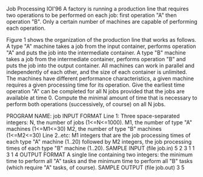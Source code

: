 Job Processing
IOI'96
A factory is running a production line that requires two operations to be performed on each job: first operation "A" then operation "B". Only a certain number of machines are capable of performing each operation.


Figure 1 shows the organization of the production line that works as follows. A type "A" machine takes a job from the input container, performs operation "A" and puts the job into the intermediate container.
A type "B" machine takes a job from the intermediate container, performs operation "B" and puts the job into the output container. All machines can work in parallel and independently of each other, and the size of each container is unlimited.
The machines have different performance characteristics, a given machine requires a given processing time for its operation.
Give the earliest time operation "A" can be completed for all N jobs provided that the jobs are available at time 0. Compute the minimal amount of time that is necessary to perform both operations (successively, of course) on all N jobs.

PROGRAM NAME: job
INPUT FORMAT
Line 1:	Three space-separated integers:
N, the number of jobs (1<=N<=1000).
M1, the number of type "A" machines (1<=M1<=30)
M2, the number of type "B" machines (1<=M2<=30)
Line 2..etc:	M1 integers that are the job processing times of each type "A" machine (1..20) followed by M2 integers, the job processing times of each type "B" machine (1..20).
SAMPLE INPUT (file job.in)
5 2 3
1 1 3 1 4
OUTPUT FORMAT
A single line containing two integers: the minimum time to perform all "A" tasks and the minimum time to perform all "B" tasks (which require "A" tasks, of course).
SAMPLE OUTPUT (file job.out)
3 5